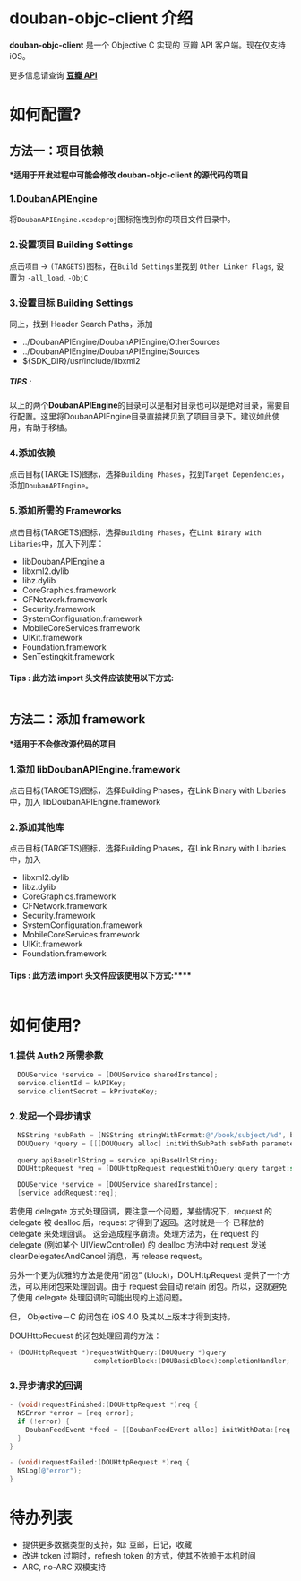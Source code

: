 
[豆瓣 API]: http://developers.douban.com/

# douban-objc-client 介绍

**douban-objc-client** 是一个 Objective C 实现的 豆瓣 API 客户端。现在仅支持 iOS。

更多信息请查询 **[豆瓣 API]**


# 如何配置?

## 方法一：项目依赖
#### *适用于开发过程中可能会修改 douban-objc-client 的源代码的项目

### 1.DoubanAPIEngine

将`DoubanAPIEngine.xcodeproj`图标拖拽到你的项目文件目录中。

### 2.设置项目 Building Settings

点击`项目` -> `(TARGETS)`图标，在`Build Settings`里找到 `Other Linker Flags`, 设置为 `-all_load`, `-ObjC`

### 3.设置目标 Building Settings

同上，找到 Header Search Paths，添加

* ../DoubanAPIEngine/DoubanAPIEngine/OtherSources
* ../DoubanAPIEngine/DoubanAPIEngine/Sources
* ${SDK_DIR}/usr/include/libxml2

##### TIPS :
以上的两个**DoubanAPIEngine**的目录可以是相对目录也可以是绝对目录，需要自行配置。这里将DoubanAPIEngine目录直接拷贝到了项目目录下。建议如此使用，有助于移植。


### 4.添加依赖

点击目标(TARGETS)图标，选择`Building Phases`，找到`Target Dependencies`，添加`DoubanAPIEngine`。


### 5.添加所需的 Frameworks

点击目标(TARGETS)图标，选择`Building Phases`，在`Link Binary with Libaries`中，加入下列库：

  * libDoubanAPIEngine.a
  * libxml2.dylib
  * libz.dylib
  * CoreGraphics.framework
  * CFNetwork.framework
  * Security.framework
  * SystemConfiguration.framework
  * MobileCoreServices.framework
  * UIKit.framework
  * Foundation.framework
  * SenTestingkit.framework

#### Tips : 此方法 import 头文件应该使用以下方式:
```#import "DOUService.h"
```

## 方法二：添加 framework
#### *适用于不会修改源代码的项目

### 1.添加 libDoubanAPIEngine.framework
点击目标(TARGETS)图标，选择Building Phases，在Link Binary with Libaries中，加入 libDoubanAPIEngine.framework

### 2.添加其他库
点击目标(TARGETS)图标，选择Building Phases，在Link Binary with Libaries中，加入

  * libxml2.dylib
  * libz.dylib
  * CoreGraphics.framework
  * CFNetwork.framework
  * Security.framework
  * SystemConfiguration.framework
  * MobileCoreServices.framework
  * UIKit.framework
  * Foundation.framework

#### Tips : 此方法 import 头文件应该使用以下方式:****

```#import <libDoubanAPIEngine/DOUService.h>
```

# 如何使用? #


### 1.提供 Auth2 所需参数

```objective-c
  DOUService *service = [DOUService sharedInstance];
  service.clientId = kAPIKey;
  service.clientSecret = kPrivateKey;
```

### 2.发起一个异步请求

```objective-c
  NSString *subPath = [NSString stringWithFormat:@"/book/subject/%d", bookId];
  DOUQuery *query = [[[DOUQuery alloc] initWithSubPath:subPath parameters:nil] autorelease];
  
  query.apiBaseUrlString = service.apiBaseUrlString;
  DOUHttpRequest *req = [DOUHttpRequest requestWithQuery:query target:self];

  DOUService *service = [DOUService sharedInstance];
  [service addRequest:req];
```

若使用 delegate 方式处理回调，要注意一个问题，某些情况下，request 的 delegate 被 dealloc 后，request 才得到了返回。这时就是一个 已释放的 delegate 来处理回调。
这会造成程序崩溃。处理方法为，在 request 的 delegate (例如某个 UIViewController) 的 dealloc 方法中对 request 发送 clearDelegatesAndCancel 消息，再 release request。

另外一个更为优雅的方法是使用“闭包” (block)，DOUHttpRequest 提供了一个方法，可以用闭包来处理回调。由于 request 会自动 retain 闭包。所以，这就避免了使用 delegate 处理回调时可能出现的上述问题。

但， Objective－C 的闭包在 iOS 4.0 及其以上版本才得到支持。

DOUHttpRequest 的闭包处理回调的方法：

```objective-c
+ (DOUHttpRequest *)requestWithQuery:(DOUQuery *)query 
                     completionBlock:(DOUBasicBlock)completionHandler;
```



### 3.异步请求的回调

```objective-c
- (void)requestFinished:(DOUHttpRequest *)req {
  NSError *error = [req error];
  if (!error) {
    DoubanFeedEvent *feed = [[DoubanFeedEvent alloc] initWithData:[req responseData]];
  }
}

- (void)requestFailed:(DOUHttpRequest *)req {
  NSLog(@"error");
}
```



# 待办列表

  * 提供更多数据类型的支持，如: 豆邮，日记，收藏
  * 改进 token 过期时，refresh token 的方式，使其不依赖于本机时间
  * ARC, no-ARC 双模支持
